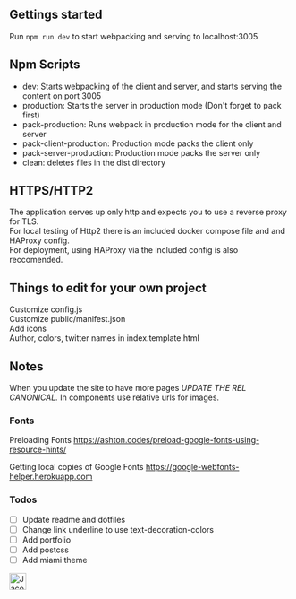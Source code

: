 ## Gettings started
Run ```npm run dev``` to start webpacking and serving to localhost:3005

## Npm Scripts
 - dev: Starts webpacking of the client and server, and starts serving the content on port 3005
 - production: Starts the server in production mode (Don't forget to pack first)
 - pack-production: Runs webpack in production mode for the client and server
 - pack-client-production: Production mode packs the client only
 - pack-server-production: Production mode packs the server only
 - clean: deletes files in the dist directory

## HTTPS/HTTP2
The application serves up only http and expects you to use a reverse proxy for TLS.  
For local testing of Http2 there is an included docker compose file and and HAProxy config.  
For deployment, using HAProxy via the included config is also reccomended.  

## Things to edit for your own project
Customize config.js  
Customize public/manifest.json  
Add icons  
Author, colors, twitter names in index.template.html  

## Notes
When you update the site to have more pages *UPDATE THE REL CANONICAL.*
In components use relative urls for images.

### Fonts

Preloading Fonts
https://ashton.codes/preload-google-fonts-using-resource-hints/

Getting local copies of Google Fonts
https://google-webfonts-helper.herokuapp.com

### Todos
- [ ] Update readme and dotfiles
- [ ] Change link underline to use text-decoration-colors
- [ ] Add portfolio
- [ ] Add postcss
- [ ] Add miami theme

<a href="https://dev.to/limeandcoconut">
  <img src="https://d2fltix0v2e0sb.cloudfront.net/dev-badge.svg" alt="Jacob Smith's DEV Profile" height="30" width="30" />
</a>
      